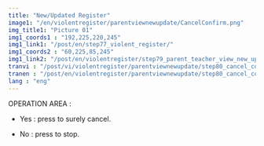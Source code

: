 ```yaml
---
title: "New/Updated Register"
image1: "/en/violentregister/parentviewnewupdate/CancelConfirm.png"
img_title1: "Picture 01"
img1_coords1 : "192,225,220,245"
img1_link1: "/post/en/step77_violent_register/"
img1_coords2 : "60,225,85,245"
img1_link2: "/post/en/violentregister/step79_parent_teacher_view_new_update/"
tranvi : "/post/vi/violentregister/parentviewnewupdate/step80_cancel_confirm/"
tranen : "/post/en/violentregister/parentviewnewupdate/step80_cancel_confirm/"
lang : "eng"
---
```

OPERATION AREA :

- Yes : press to surely cancel.
 
- No : press to stop.
